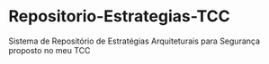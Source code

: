 # Repositorio-Estrategias-TCC
Sistema de Repositório de Estratégias Arquiteturais para Segurança proposto no meu TCC
